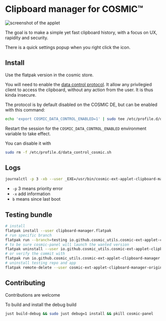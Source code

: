 # Clipboard manager for COSMIC™

![screenshot of the applet](https://media.githubusercontent.com/media/cosmic-utils/clipboard-manager/master/res/screenshots/main_popup.png)

The goal is to make a simple yet fast clipboard history, with a focus on UX, rapidity and security.

There is a quick settings popup when you right click the icon.

## Install

Use the flatpak version in the cosmic store.

You will need to enable the [data control protocol](https://wayland.app/protocols/ext-data-control-v1). It allow any privilegied client to access the clipboard, without any action from the user. It is thus kinda insecure.

The protocol is by default disabled on the COSMIC DE, but can be enabled with this command:

```sh
echo 'export COSMIC_DATA_CONTROL_ENABLED=1' | sudo tee /etc/profile.d/data_control_cosmic.sh > /dev/null
```

Restart the session for the `COSMIC_DATA_CONTROL_ENABLED` environment variable to take effect.

You can disable it with

```sh
sudo rm -f /etc/profile.d/data_control_cosmic.sh
```

## Logs

```sh
journalctl -p 3 -xb --user _EXE=/usr/bin/cosmic-ext-applet-clipboard-manager | less
```

- `-p` 3 means priority error
- `-x` add information
- `b` means since last boot

## Testing bundle

```sh
# install
flatpak install --user clipboard-manager.flatpak
# run specific branch
flatpak run --branch=testing io.github.cosmic_utils.cosmic-ext-applet-clipboard-manager
# to be sure cosmic-panel will launch the wanted version
flatpak uninstall --user io.github.cosmic_utils.cosmic-ext-applet-clipboard-manager//master
# or verify the commit with
flatpak run io.github.cosmic_utils.cosmic-ext-applet-clipboard-manager -V
# uninstall testing repo and app
flatpak remote-delete --user cosmic-ext-applet-clipboard-manager-origin
```

## Contributing

Contributions are welcome

To build and install the debug build

```sh
just build-debug && sudo just debug=1 install && pkill cosmic-panel
```
